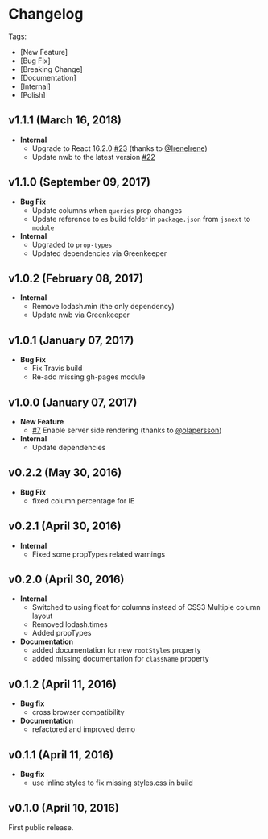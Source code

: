 # Changelog

Tags:

- [New Feature]
- [Bug Fix]
- [Breaking Change]
- [Documentation]
- [Internal]
- [Polish]

## v1.1.1 (March 16, 2018)
- **Internal**
  - Upgrade to React 16.2.0 [#23](https://github.com/novascreen/react-columns/pull/23) (thanks to [@IreneIrene](https://github.com/IreneIrene))
  - Update nwb to the latest version [#22](https://github.com/novascreen/react-columns/pull/22)

## v1.1.0 (September 09, 2017)
- **Bug Fix**
  - Update columns when `queries` prop changes
  - Update reference to `es` build folder in `package.json` from `jsnext` to `module`
- **Internal**
  - Upgraded to `prop-types`
  - Updated dependencies via Greenkeeper

## v1.0.2 (February 08, 2017)
- **Internal**
  - Remove lodash.min (the only dependency)
  - Update nwb via Greenkeeper

## v1.0.1 (January 07, 2017)
- **Bug Fix**
  - Fix Travis build
  - Re-add missing gh-pages module

## v1.0.0 (January 07, 2017)
- **New Feature**
  - [#7](https://github.com/novascreen/react-columns/pull/7) Enable server side rendering (thanks to [@olapersson](https://github.com/olapersson))
- **Internal**
  - Update dependencies

## v0.2.2 (May 30, 2016)
- **Bug Fix**
  - fixed column percentage for IE

## v0.2.1 (April 30, 2016)
- **Internal**
  - Fixed some propTypes related warnings

## v0.2.0 (April 30, 2016)

- **Internal**
  - Switched to using float for columns instead of CSS3 Multiple column layout
  - Removed lodash.times
  - Added propTypes
- **Documentation**
  - added documentation for new `rootStyles` property
  - added missing documentation for `className` property

## v0.1.2 (April 11, 2016)

- **Bug fix**
  - cross browser compatibility
- **Documentation**
  - refactored and improved demo

## v0.1.1 (April 11, 2016)

- **Bug fix**
  - use inline styles to fix missing styles.css in build

## v0.1.0 (April 10, 2016)

First public release.

